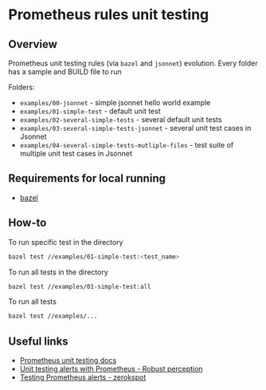 # Prometheus rules unit testing

## Overview

Prometheus unit testing rules (via `bazel` and `jsonnet`) evolution. Every folder has a sample and BUILD file to run

Folders:

- `examples/00-jsonnet` - simple jsonnet hello world example
- `examples/01-simple-test` - default unit test
- `examples/02-several-simple-tests` - several default unit tests
- `examples/03-several-simple-tests-jsonnet` - several unit test cases in Jsonnet
- `examples/04-several-simple-tests-mutliple-files` - test suite of multiple unit test cases in Jsonnet

## Requirements for local running

- [bazel](https://bazel.build/)

## How-to

To run specific test in the directory

```bash
bazel test //examples/01-simple-test:<test_name>
```

To run all tests in the directory

```bash
bazel test //examples/01-simple-test:all
```

To run all tests

```bash
bazel test //examples/...
```

## Useful links

- [Prometheus unit testing docs](https://prometheus.io/docs/prometheus/latest/configuration/unit_testing_rules/)
- [Unit testing alerts with Prometheus - Robust perception](https://www.robustperception.io/unit-testing-alerts-with-prometheus)
- [Testing Prometheus alerts - zerokspot](https://zerokspot.com/weblog/2019/11/25/testing-prometheus-alerts/)
